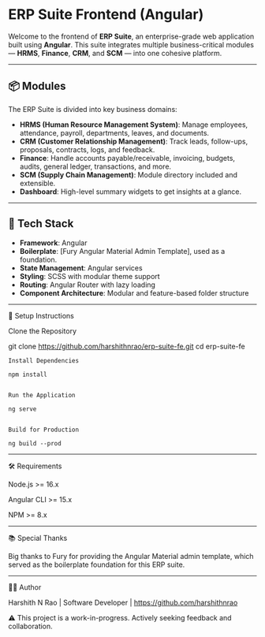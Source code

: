 # ERP Suite Frontend (Angular)

Welcome to the frontend of **ERP Suite**, an enterprise-grade web application built using **Angular**. This suite integrates multiple business-critical modules — **HRMS**, **Finance**, **CRM**, and **SCM** — into one cohesive platform. 

---

## 📦 Modules

The ERP Suite is divided into key business domains:

- **HRMS (Human Resource Management System)**: Manage employees, attendance, payroll, departments, leaves, and documents.
- **CRM (Customer Relationship Management)**: Track leads, follow-ups, proposals, contracts, logs, and feedback.
- **Finance**: Handle accounts payable/receivable, invoicing, budgets, audits, general ledger, transactions, and more.
- **SCM (Supply Chain Management)**: Module directory included and extensible.
- **Dashboard**: High-level summary widgets to get insights at a glance.

---

## 🚀 Tech Stack

- **Framework**: Angular
- **Boilerplate**: [Fury Angular Material Admin Template], used as a foundation.
- **State Management**: Angular services
- **Styling**: SCSS with modular theme support
- **Routing**: Angular Router with lazy loading
- **Component Architecture**: Modular and feature-based folder structure

---
📖 Setup Instructions

Clone the Repository

git clone https://github.com/harshithnrao/erp-suite-fe.git
cd erp-suite-fe

```
Install Dependencies

npm install


Run the Application

ng serve


Build for Production

ng build --prod

```
---
🛠 Requirements

Node.js >= 16.x

Angular CLI >= 15.x

NPM >= 8.x

---
📚 Special Thanks

Big thanks to Fury for providing the Angular Material admin template, which served as the boilerplate foundation for this ERP suite.

---
🧑‍💻 Author

Harshith N Rao | Software Developer | https://github.com/harshithnrao

⚠️ This project is a work-in-progress. Actively seeking feedback and collaboration.
